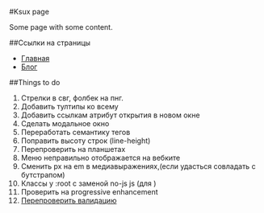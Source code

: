 #Ksux page

Some page with some content.

##Ссылки на страницы

-   [Главная](http://annavara.github.io/bubaramburim/index.html)
-   [Блог](http://annavara.github.io/bubaramburim/blog.html)

##Things to do

1.  Стрелки в свг, фолбек на пнг.
2.  Добавить тултипы ко всему
3.  Добавить ссылкам атрибут открытия в новом окне
4.  Сделать модальное окно
5.  Переработать семантику тегов
6.  Поправить высоту строк (line-height)
7.  Перепроверить на планшетах
8.  Меню неправильно отображается на вебките
9.  Сменить px на em в медиавыражениях,(если удасться совладать с бутстрапом)
10. Классы у :root с заменой no-js js (для )
11. Проверить на progressive enhancement
12. [Перепроверить валидацию](http://validator.w3.org/nu/?doc=http%3A%2F%2Fannavara.github.io%2Fbubaramburim%2Fblog.html)
